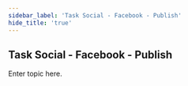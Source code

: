 ```yaml
---
sidebar_label: 'Task Social - Facebook - Publish'
hide_title: 'true'
---
```


## Task Social - Facebook - Publish

Enter topic here.


